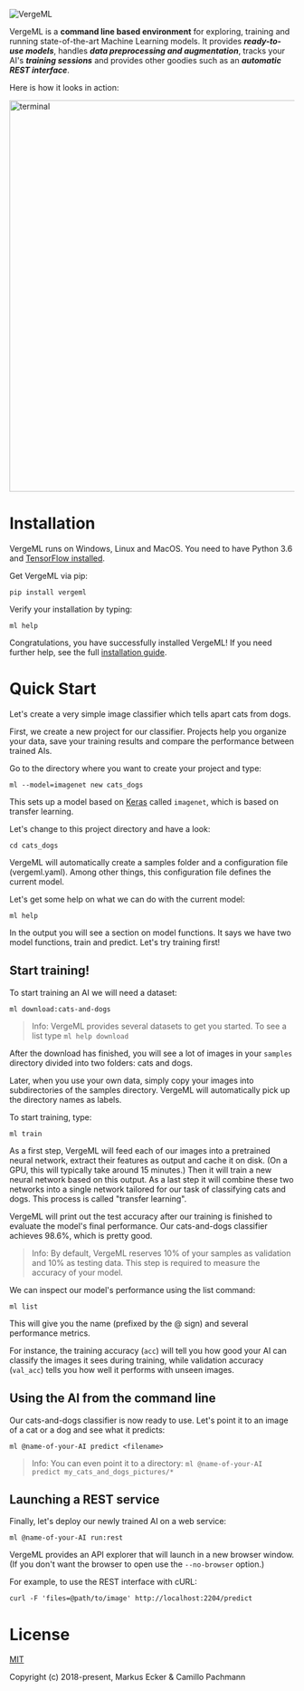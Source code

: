 ![VergeML](https://github.com/vergeml/vergeml/raw/master/docs/img/header.png "VergeML")


VergeML is a **command line based environment** for exploring, training and running state-of-the-art Machine Learning models. It provides ***ready-to-use models***, handles ***data preprocessing and augmentation***, tracks your AI's ***training sessions*** and provides other goodies such as an ***automatic REST interface***.

Here is how it looks in action:

<img src="https://github.com/vergeml/vergeml/raw/master/docs/img/term.png" alt="terminal" width="691px"/>

Installation
============

VergeML runs on Windows, Linux and MacOS. You need to have Python 3.6 and [TensorFlow installed](docs/installation.md).

Get VergeML via pip:

    pip install vergeml

Verify your installation by typing:

    ml help

Congratulations, you have successfully installed VergeML! If you need further help, see the full [installation guide](docs/installation.md).

Quick Start
===========

Let's create a very simple image classifier which tells apart cats from dogs.

First, we create a new project for our classifier. Projects help you organize your data, save your training results and compare the performance between trained AIs.

Go to the directory where you want to create your project and type:

    ml --model=imagenet new cats_dogs

This sets up a model based on [Keras](https://keras.io) called ```imagenet```, which is based on transfer learning.

Let's change to this project directory and have a look:

    cd cats_dogs

VergeML will automatically create a samples folder and a configuration file (vergeml.yaml). Among other things, this configuration file defines the current model.

Let's get some help on what we can do with the current model:

    ml help

In the output you will see a section on model functions. It says we have two model functions, train and predict. Let's try training first!

Start training!
-----------

To start training an AI we will need a dataset:

    ml download:cats-and-dogs

> Info: VergeML provides several datasets to get you started. To see a list type ```ml help download```

After the download has finished, you will see a lot of images in your ```samples``` directory divided into two folders: cats and dogs.

Later, when you use your own data, simply copy your images into subdirectories of the samples directory. VergeML will automatically pick up the directory names as labels.

To start training, type:

    ml train

As a first step, VergeML will feed each of our images into a pretrained neural network, extract their features as output and cache it on disk. (On a GPU, this will typically take around 15 minutes.) Then it will train a new neural network based on this output. As a last step it will combine these two networks into a single network tailored for our task of classifying cats and dogs. This process is called "transfer learning".

VergeML will print out the test accuracy after our training is finished to evaluate the model's final performance. Our cats-and-dogs classifier achieves 98.6%, which is pretty good.

> Info: By default, VergeML reserves 10% of your samples as validation and 10% as testing data. This step is required to measure the accuracy of your model.

We can inspect our model's performance using the list command:

    ml list

This will give you the name (prefixed by the @ sign) and several performance metrics.

For instance, the training accuracy (```acc```) will tell you how good your AI can classify the images it sees during training, while validation accuracy (```val_acc```) tells you how well it performs with unseen images.

Using the AI from the command line
-----------

Our cats-and-dogs classifier is now ready to use. Let's point it to an image of a cat or a dog and see what it predicts:

    ml @name-of-your-AI predict <filename>

> Info: You can even point it to a directory: ```ml @name-of-your-AI predict my_cats_and_dogs_pictures/*```

Launching a REST service
-----------
Finally, let's deploy our newly trained AI on a web service:

    ml @name-of-your-AI run:rest

VergeML provides an API explorer that will launch in a new browser window. (If you don't want the browser to open use the ```--no-browser``` option.)

For example, to use the REST interface with cURL:

    curl -F 'files=@path/to/image' http://localhost:2204/predict


License
============
[MIT](/LICENSE)

Copyright (c) 2018-present, Markus Ecker & Camillo Pachmann
